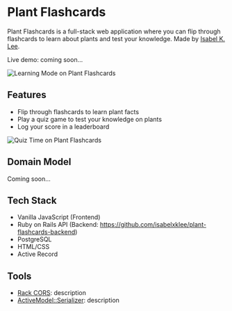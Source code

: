 Plant Flashcards
========================

Plant Flashcards is a full-stack web application where you can flip through flashcards to learn about plants and test your knowledge. Made by [Isabel K. Lee](https://www.kleetime.com).

Live demo: coming soon...

![Learning Mode on Plant Flashcards](https://i.imgur.com/F643LUN.png)

## Features

* Flip through flashcards to learn plant facts
* Play a quiz game to test your knowledge on plants
* Log your score in a leaderboard

![Quiz Time on Plant Flashcards](https://i.imgur.com/BsmKc9m.png)

## Domain Model
Coming soon...

## Tech Stack

* Vanilla JavaScript (Frontend)
* Ruby on Rails API (Backend: https://github.com/isabelxklee/plant-flashcards-backend)
* PostgreSQL
* HTML/CSS
* Active Record

## Tools

* [Rack CORS](https://github.com/cyu/rack-cors): description
* [ActiveModel::Serializer](https://github.com/rails-api/active_model_serializers): description
